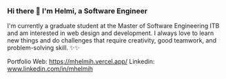 ### Hi there 👋 I'm Helmi, a Software Engineer
I'm currently a graduate student at the Master of Software Engineering ITB and am interested in web design and development. I always love to learn new things and do challenges that require creativity, good teamwork, and problem-solving skill. :sparkles::sparkles:

Portfolio Web: https://mhelmih.vercel.app/
Linkedin: www.linkedin.com/in/mhelmih
